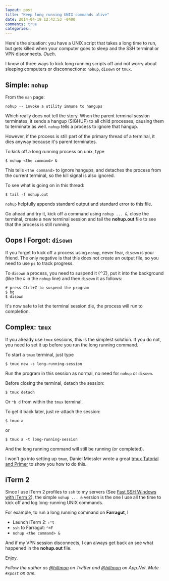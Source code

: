 ```yaml
---
layout: post
title: "Keep long running UNIX commands alive"
date: 2014-04-19 12:43:53 -0400
comments: true
categories: 
---
```


Here's the situation: you have a UNIX script that takes a long time to run, but gets killed when your computer goes to sleep and the SSH terminal or VPN disconnects. *Ouch*.

I know of three ways to kick long running scripts off and not worry about sleeping computers or disconnections: `nohup`, `disown` or `tmux`.

## Simple: `nohup`

From the `man` page:

	nohup -- invoke a utility immune to hangups

Which really does not tell the story. When the parent terminal session terminates, it sends a hangup (SIGHUP) to all child processes, causing them to terminate as well. `nohup` tells a process to ignore that hangup.

However, if the process is still part of the primary thread of a terminal, it dies anyway because it's parent terminates.

To kick off a long running process on unix, type

	$ nohup <the command> &
	
This tells `<the command>` to ignore hangups, and detaches the process from the current terminal, so the kill signal is also ignored.

To see what is going on in this thread:

	$ tail -f nohup.out
	
`nohup` helpfully appends standard output and standard error to this file.

Go ahead and try it, kick off a command using `nohup ... &`, close the terminal, create a new terminal session and tail the **nohup.out** file to see that the process is still running.

## Oops I Forgot: `disown`

If you forget to kick off a process using `nohup`, never fear, `disown` is your friend. The only negative is that this does not create an output file, so you need to use `ps` to track progress.

To `disown` a process, you need to suspend it (⌃Z), put it into the background (like the `&` in the `nohup` line) and then `disown` it as follows:

	# press Ctrl+Z to suspend the program
	$ bg
	$ disown

It's now safe to let the terminal session die, the process will run to completion.

## Complex: `tmux`

If you already use `tmux` sessions, this is the simplest solution. If you do not, you need to set it up before you run the long running command.

To start a `tmux` terminal, just type

	$ tmux new -s long-running-session
	
Run the program in this session as normal, no need for `nohup` or `disown`.

Before closing the terminal, detach the session:

	$ tmux detach
	
Or `⌃b d` from within the `tmux` terminal.

To get it back later, just re-attach the session:

	$ tmux a
	
or

	$ tmux a -t long-running-session
	
And the long running command will still be running (or completed).

I won't go into setting up `tmux`, Daniel Miessler wrote a great [tmux Tutorial and Primer](http://www.danielmiessler.com/study/tmux/) to show you how to do this.

## iTerm 2

Since I use iTerm 2 profiles to `ssh` to my servers (See [Fast SSH Windows with iTerm 2](https://hiltmon.com/blog/2013/07/18/fast-ssh-windows-with-iterm-2/)), the simple `nohup ... &` version is the one I use all the time to kick off and log long-running UNIX commands.

For example, to run a long running command on **Farragut**, I

- Launch iTerm 2: `⇧⌃t`
- `ssh` to Farragut: `⌃⌘F`
- `nohup <the command> &`

And if my VPN session disconnects, I can always get back an see what happened in the **nohup.out** file.

Enjoy.

*Follow the author as [@hiltmon](https://twitter.com/hiltmon) on Twitter and [@hiltmon](http://alpha.app.net/hiltmon) on App.Net. Mute `#xpost` on one.*
